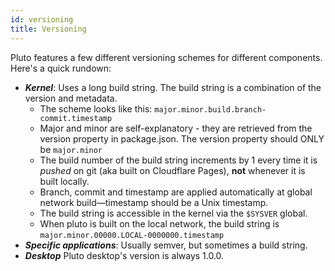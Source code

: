```yaml
---
id: versioning
title: Versioning
---
```

Pluto features a few different versioning schemes for different components. Here's a quick rundown:
- ***Kernel***: Uses a long build string. The build string is a combination of the version and metadata.
    - The scheme looks like this: `major.minor.build.branch-commit.timestamp`
    - Major and minor are self-explanatory - they are retrieved from the version property in package.json. The version property should ONLY be `major.minor`
    - The build number of the build string increments by 1 every time it is *pushed* on git (aka built on Cloudflare Pages), **not** whenever it is built locally.
    - Branch, commit and timestamp are applied automatically at global network build—timestamp should be a Unix timestamp.
    - The build string is accessible in the kernel via the `$SYSVER` global.
    - When pluto is built on the local network, the build string is `major.minor.00000.LOCAL-0000000.timestamp`
- ***Specific applications***: Usually semver, but sometimes a build string.
- ***Desktop*** Pluto desktop's version is always 1.0.0.